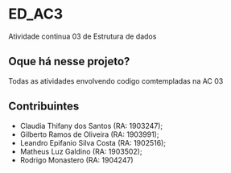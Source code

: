 # ED_AC3

 Atividade continua 03 de Estrutura de dados

## Oque há nesse projeto?

  Todas as atividades envolvendo codigo comtempladas na AC 03 
  
## Contribuintes

* Claudia Thifany dos Santos (RA: 1903247);
* Gilberto Ramos de Oliveira (RA: 1903991);
* Leandro Epifanio Silva Costa (RA: 1902516);
* Matheus Luz Galdino (RA: 1903502);
* Rodrigo Monastero (RA: 1904247)

